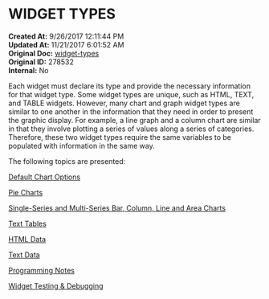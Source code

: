 # WIDGET TYPES

**Created At:** 9/26/2017 12:11:44 PM  
**Updated At:** 11/21/2017 6:01:52 AM  
**Original Doc:** [widget-types](https://docs.zumasys.com/36577-mv-dashboard/widget-types)  
**Original ID:** 278532  
**Internal:** No  




Each widget must declare its type and provide the necessary information for that widget type. Some widget types are unique, such as HTML, TEXT, and TABLE widgets. However, many chart and graph widget types are similar to one another in the information that they need in order to present the graphic display. For example, a line graph and a column chart are similar in that they involve plotting a series of values along a series of categories. Therefore, these two widget types require the same variables to be populated with information in the same way.

The following topics are presented:

[Default Chart Options](./../default-chart-options)

[Pie Charts](./../pie-charts)

[Single-Series and Multi-Series Bar, Column, Line and Area Charts](./../single-series-&-multi-series-bar,-column,-line-&-area-charts)

[Text Tables](./../text-tables)

[HTML Data](./../html-data)

[Text Data](./../text-data)

[Programming Notes](./../programming-notes)

[Widget Testing & Debugging](./../widget-testing-&-debugging)
